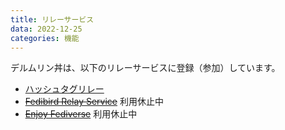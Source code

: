 ```yaml
---
title: リレーサービス
data: 2022-12-25
categories: 機能
---
```


デルムリン丼は、以下のリレーサービスに登録（参加）しています。

- [ハッシュタグリレー](https://hashtag-relay.dtp-mstdn.jp/)
- ~~[Fedibird Relay Service](https://relay.fedibird.com/)~~ 利用休止中
- ~~[Enjoy Fediverse](https://relay.mstdn-jp.site/ui/)~~ 利用休止中
